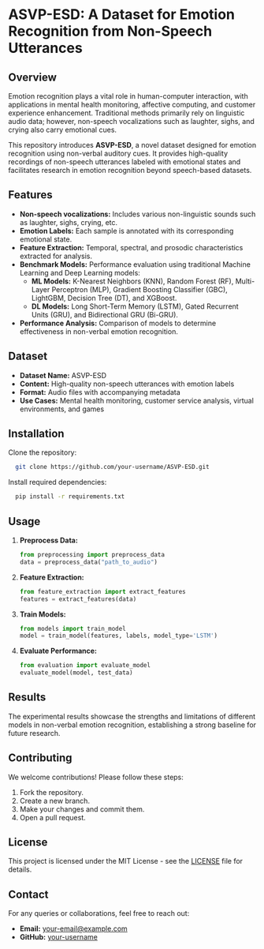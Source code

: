 # ASVP-ESD: A Dataset for Emotion Recognition from Non-Speech Utterances

## Overview
Emotion recognition plays a vital role in human-computer interaction, with applications in mental health monitoring, affective computing, and customer experience enhancement. Traditional methods primarily rely on linguistic audio data; however, non-speech vocalizations such as laughter, sighs, and crying also carry emotional cues.

This repository introduces **ASVP-ESD**, a novel dataset designed for emotion recognition using non-verbal auditory cues. It provides high-quality recordings of non-speech utterances labeled with emotional states and facilitates research in emotion recognition beyond speech-based datasets.

## Features
- **Non-speech vocalizations:** Includes various non-linguistic sounds such as laughter, sighs, crying, etc.
- **Emotion Labels:** Each sample is annotated with its corresponding emotional state.
- **Feature Extraction:** Temporal, spectral, and prosodic characteristics extracted for analysis.
- **Benchmark Models:** Performance evaluation using traditional Machine Learning and Deep Learning models:
  - **ML Models:** K-Nearest Neighbors (KNN), Random Forest (RF), Multi-Layer Perceptron (MLP), Gradient Boosting Classifier (GBC), LightGBM, Decision Tree (DT), and XGBoost.
  - **DL Models:** Long Short-Term Memory (LSTM), Gated Recurrent Units (GRU), and Bidirectional GRU (Bi-GRU).
- **Performance Analysis:** Comparison of models to determine effectiveness in non-verbal emotion recognition.

## Dataset
- **Dataset Name:** ASVP-ESD
- **Content:** High-quality non-speech utterances with emotion labels
- **Format:** Audio files with accompanying metadata
- **Use Cases:** Mental health monitoring, customer service analysis, virtual environments, and games

## Installation
Clone the repository:
```bash
  git clone https://github.com/your-username/ASVP-ESD.git
```
Install required dependencies:
```bash
  pip install -r requirements.txt
```

## Usage
1. **Preprocess Data:**
   ```python
   from preprocessing import preprocess_data
   data = preprocess_data("path_to_audio")
   ```
2. **Feature Extraction:**
   ```python
   from feature_extraction import extract_features
   features = extract_features(data)
   ```
3. **Train Models:**
   ```python
   from models import train_model
   model = train_model(features, labels, model_type='LSTM')
   ```
4. **Evaluate Performance:**
   ```python
   from evaluation import evaluate_model
   evaluate_model(model, test_data)
   ```

## Results
The experimental results showcase the strengths and limitations of different models in non-verbal emotion recognition, establishing a strong baseline for future research.

## Contributing
We welcome contributions! Please follow these steps:
1. Fork the repository.
2. Create a new branch.
3. Make your changes and commit them.
4. Open a pull request.

## License
This project is licensed under the MIT License - see the [LICENSE](LICENSE) file for details.

## Contact
For any queries or collaborations, feel free to reach out:
- **Email:** your-email@example.com
- **GitHub:** [your-username](https://github.com/your-username)

